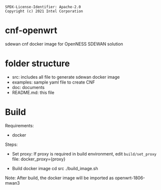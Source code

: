 ```
SPDX-License-Identifier: Apache-2.0
Copyright (c) 2021 Intel Corporation
```

# cnf-openwrt

sdewan cnf docker image for OpenNESS SDEWAN solution

# folder structure

* src: includes all file to generate sdewan docker image
* examples: sample yaml file to create CNF
* doc: documents
* README.md: this file

# Build

Requirements:
* docker

Steps:

* Set proxy:
If proxy is required in build environment, edit `build/set_proxy` file:
docker_proxy={proxy}

* Build docker image
cd src
./build_image.sh

Note: After build, the docker image will be imported as openwrt-1806-mwan3

